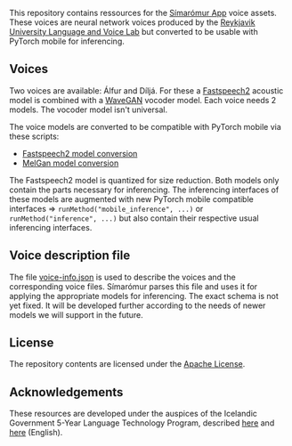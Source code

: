 This repository contains ressources for the [Símarómur App](https://github.com/grammatek/simaromur) voice assets. These voices are neural network voices produced by the [Reykjavik University Language and Voice Lab](https://lvl.ru.is/) but converted to be usable with PyTorch mobile for inferencing.

## Voices

Two voices are available: Álfur and Díljá. For these a [Fastspeech2](https://github.com/cadia-lvl/fastspeech2) acoustic model is combined with a [WaveGAN]() vocoder model. Each voice needs 2 models. The vocoder model isn't universal.

The voice models are converted to be compatible with PyTorch mobile via these scripts:
- [Fastspeech2 model conversion](https://gitlab.com/tiro-is/tiro-tts/-/blob/7a08c2cb9c2c71678e7736ff4086b11093fdb09d/src/scripts/fastspeech_convert.py)
- [MelGan model conversion](https://gitlab.com/tiro-is/tiro-tts/-/blob/7a08c2cb9c2c71678e7736ff4086b11093fdb09d/src/scripts/melgan_convert.py)

The Fastspeech2 model is quantized for size reduction. Both models only contain the parts necessary for inferencing. The inferencing interfaces of these models are augmented with new  PyTorch mobile compatible interfaces => `runMethod("mobile_inference", ...)` or `runMethod("inference", ...)` but also contain their respective usual inferencing interfaces.

## Voice description file

The file [voice-info.json](voice-info.json) is used to describe the voices and the corresponding voice files. Símarómur parses this file and uses it for applying the appropriate models for inferencing. The exact schema is not yet fixed. It will be developed further according to the needs of newer models we will support in the future.

## License

The repository contents are licensed under the [Apache License](LICENSE).

## Acknowledgements
These resources are developed under the auspices of the Icelandic Government 5-Year Language Technology Program, described
[here](https://www.stjornarradid.is/lisalib/getfile.aspx?itemid=56f6368e-54f0-11e7-941a-005056bc530c) and
[here](https://clarin.is/media/uploads/mlt-en.pdf) (English).